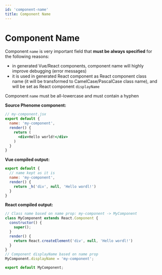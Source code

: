 ```yaml
---
id: 'component-name'
title: Component Name
---
```

# Component Name

Component `name` is very important field that **must be always specified** for the following reasons:

* in generated Vue/React components, component name will highly improve debugging (error messages)
* it is used in generated React component as React component class name (it will be transformed to CamelCase/PascalCase class name), and will be set as React component `displayName`

<div class="important-note">Component <code>name</code> must be all-lowercase and must contain a hyphen</div>

**Source Phenome component:**

```jsx
// my-component.jsx
export default {
  name: 'my-component',
  render() {
    return (
      <div>Hello world!</div>
    )
  }
}
```

**Vue compiled output:**
```jsx
export default {
  // name kept as it is
  name: 'my-component',
  render() {
    return _h('div', null, 'Hello wordl!')
  }
}
```

**React compiled output:**
```jsx
// Class name based on name prop: my-component -> MyComponent
class MyComponent extends React.Component {
  constructor() {
    super();
  }
  render() {
    return React.createElement('div', null, 'Hello wordl!')
  }
}
// Component displayName based on name prop
MyComponent.displayName = 'my-component';

export default MyComponent;
```
